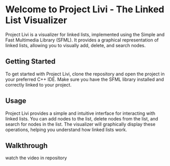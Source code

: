 # Welcome to Project Livi - The Linked List Visualizer

Project Livi is a visualizer for linked lists, implemented using the Simple and Fast Multimedia Library (SFML). It provides a graphical representation of linked lists, allowing you to visually add, delete, and search nodes.

## Getting Started

To get started with Project Livi, clone the repository and open the project in your preferred C++ IDE. Make sure you have the SFML library installed and correctly linked to your project.

## Usage

Project Livi provides a simple and intuitive interface for interacting with linked lists. You can add nodes to the list, delete nodes from the list, and search for nodes in the list. The visualizer will graphically display these operations, helping you understand how linked lists work.

## Walkthrough
watch the video in repository